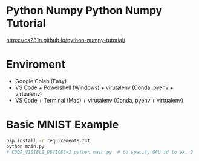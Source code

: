  # Python Numpy Python Numpy Tutorial
https://cs231n.github.io/python-numpy-tutorial/

# Enviroment
- Google Colab (Easy)
- VS Code + Powershell (Windows) + virutalenv (Conda, pyenv + virtualenv)
- VS Code + Terminal (Mac) + virutalenv (Conda, pyenv + virtualenv)

# Basic MNIST Example

```bash
pip install -r requirements.txt
python main.py
# CUDA_VISIBLE_DEVICES=2 python main.py  # to specify GPU id to ex. 2
```
